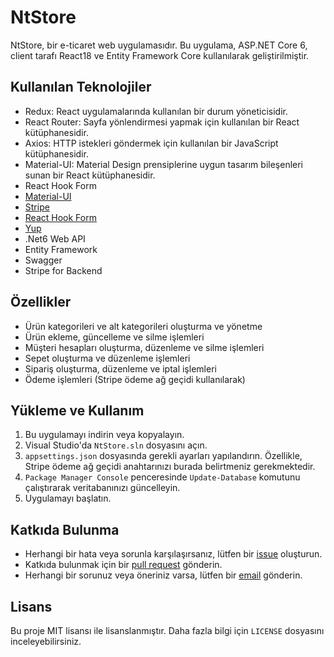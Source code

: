 # NtStore

NtStore, bir e-ticaret web uygulamasıdır. Bu uygulama, ASP.NET Core 6, client tarafı React18 ve Entity Framework Core kullanılarak geliştirilmiştir.

## Kullanılan Teknolojiler 
- Redux: React uygulamalarında kullanılan bir durum yöneticisidir.
- React Router: Sayfa yönlendirmesi yapmak için kullanılan bir React kütüphanesidir.
- Axios: HTTP istekleri göndermek için kullanılan bir JavaScript kütüphanesidir.
- Material-UI: Material Design prensiplerine uygun tasarım bileşenleri sunan bir React kütüphanesidir.
- React Hook Form
- [Material-UI](https://mui.com/)
- [Stripe](https://stripe.com/)
- [React Hook Form](https://react-hook-form.com/)
- [Yup](https://github.com/jquense/yup)
- .Net6 Web API
- Entity Framework
- Swagger
- Stripe for Backend

## Özellikler

- Ürün kategorileri ve alt kategorileri oluşturma ve yönetme
- Ürün ekleme, güncelleme ve silme işlemleri
- Müşteri hesapları oluşturma, düzenleme ve silme işlemleri
- Sepet oluşturma ve düzenleme işlemleri
- Sipariş oluşturma, düzenleme ve iptal işlemleri
- Ödeme işlemleri (Stripe ödeme ağ geçidi kullanılarak)

## Yükleme ve Kullanım

1. Bu uygulamayı indirin veya kopyalayın.
2. Visual Studio'da `NtStore.sln` dosyasını açın.
3. `appsettings.json` dosyasında gerekli ayarları yapılandırın. Özellikle, Stripe ödeme ağ geçidi anahtarınızı burada belirtmeniz gerekmektedir.
4. `Package Manager Console` penceresinde `Update-Database` komutunu çalıştırarak veritabanınızı güncelleyin.
5. Uygulamayı başlatın.

## Katkıda Bulunma

- Herhangi bir hata veya sorunla karşılaşırsanız, lütfen bir [issue](https://github.com/alikorkmaz03/NtStore/issues) oluşturun.
- Katkıda bulunmak için bir [pull request](https://github.com/alikorkmaz03/NtStore/pulls) gönderin.
- Herhangi bir sorunuz veya öneriniz varsa, lütfen bir [email](mailto:alikorkmaz03@gmail.com) gönderin.

## Lisans

Bu proje MIT lisansı ile lisanslanmıştır. Daha fazla bilgi için `LICENSE` dosyasını inceleyebilirsiniz.
